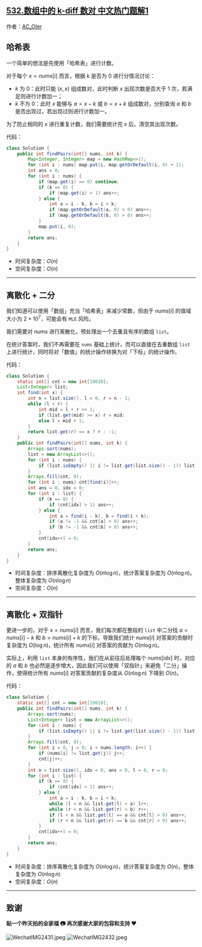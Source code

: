## [532.数组中的 k-diff 数对 中文热门题解1](https://leetcode.cn/problems/k-diff-pairs-in-an-array/solutions/100000/by-ac_oier-ap3v)

作者：[AC_OIer](https://leetcode.cn/u/AC_OIer)
## 哈希表

一个简单的想法是先使用「哈希表」进行计数。

对于每个 $x = nums[i]$ 而言，根据 $k$ 是否为 $0$ 进行分情况讨论：

* $k$ 为 $0$：此时只能 $(x, x)$ 组成数对，此时判断 $x$ 出现次数是否大于 $1$ 次，若满足则进行计数加一；
* $k$ 不为 $0$：此时 $x$ 能够与 $a = x - k$ 或 $b = x + k$ 组成数对，分别查询 $a$ 和 $b$ 是否出现过，若出现过则进行计数加一。

为了防止相同的 $x$ 进行重复计数，我们需要统计完 $x$ 后，清空其出现次数。

代码：
```Java []
class Solution {
    public int findPairs(int[] nums, int k) {
        Map<Integer, Integer> map = new HashMap<>();
        for (int i : nums) map.put(i, map.getOrDefault(i, 0) + 1);
        int ans = 0;
        for (int i : nums) {
            if (map.get(i) == 0) continue;
            if (k == 0) {
                if (map.get(i) > 1) ans++;
            } else {
                int a = i - k, b = i + k;
                if (map.getOrDefault(a, 0) > 0) ans++;
                if (map.getOrDefault(b, 0) > 0) ans++;
            }
            map.put(i, 0);
        }
        return ans;
    }
}
```
* 时间复杂度：$O(n)$
* 空间复杂度：$O(n)$

---

## 离散化 + 二分

我们知道可以使用「数组」充当「哈希表」来减少常数，但由于 $nums[i]$ 的值域大小为 $2 \times 10^7$，可能会有 `MLE` 风险。

我们需要对 $nums$ 进行离散化，预处理出一个去重且有序的数组 `list`。

在统计答案时，我们不再需要在 `nums` 基础上统计，而可以直接在去重数组 `list` 上进行统计，同时将对「数值」的统计操作转换为对「下标」的统计操作。

代码：
```Java []
class Solution {
    static int[] cnt = new int[10010];
    List<Integer> list;
    int find(int x) {
        int n = list.size(), l = 0, r = n - 1;
        while (l < r) {
            int mid = l + r >> 1;
            if (list.get(mid) >= x) r = mid;
            else l = mid + 1;
        }
        return list.get(r) == x ? r : -1;
    }
    public int findPairs(int[] nums, int k) {
        Arrays.sort(nums);
        list = new ArrayList<>();
        for (int i : nums) {
            if (list.isEmpty() || i != list.get(list.size() - 1)) list.add(i);
        }
        Arrays.fill(cnt, 0);
        for (int i : nums) cnt[find(i)]++;
        int ans = 0, idx = 0;
        for (int i : list) {
            if (k == 0) {
                if (cnt[idx] > 1) ans++;
            } else {
                int a = find(i - k), b = find(i + k);
                if (a != -1 && cnt[a] > 0) ans++;
                if (b != -1 && cnt[b] > 0) ans++;
            }
            cnt[idx++] = 0;
        }
        return ans;
    }
}
```
* 时间复杂度：排序离散化复杂度为 $O(n\log{n})$，统计答案复杂度为 $O(n\log{n})$。整体复杂度为 $O(n\log{n})$
* 空间复杂度：$O(n)$

---

## 离散化 + 双指针

更进一步的，对于 $x = nums[i]$ 而言，我们每次都在整段的 `list` 中二分找 $a = nums[i] - k$ 和 $b = nums[i] + k$ 的下标，导致我们统计 $nums[i]$ 对答案的贡献时复杂度为 $O(\log{n})$，统计所有 $nums[i]$ 对答案的贡献为 $O(n\log{n})$。

实际上，利用 `list` 本身的有序性，我们在从前往后处理每个 $nums[idx]$ 时，对应的 $a$ 和 $b$ 也必然是逐步增大，因此我们可以使用「双指针」来避免「二分」操作，使得统计所有 $nums[i]$ 对答案贡献的复杂度从 $O(n\log{n})$ 下降到 $O(n)$。

代码：
```Java []
class Solution {
    static int[] cnt = new int[10010];
    public int findPairs(int[] nums, int k) {
        Arrays.sort(nums);
        List<Integer> list = new ArrayList<>();
        for (int i : nums) {
            if (list.isEmpty() || i != list.get(list.size() - 1)) list.add(i);
        }
        Arrays.fill(cnt, 0);
        for (int i = 0, j = 0; i < nums.length; i++) {
            if (nums[i] != list.get(j)) j++;
            cnt[j]++;
        }
        int n = list.size(), idx = 0, ans = 0, l = 0, r = 0;
        for (int i : list) {
            if (k == 0) {
                if (cnt[idx] > 1) ans++;
            } else {
                int a = i - k, b = i + k;
                while (l < n && list.get(l) < a) l++;
                while (r < n && list.get(r) < b) r++;
                if (l < n && list.get(l) == a && cnt[l] > 0) ans++;
                if (r < n && list.get(r) == b && cnt[r] > 0) ans++;
            }
            cnt[idx++] = 0;
        }
        return ans;
    }
}
```
* 时间复杂度：排序离散化复杂度为 $O(n\log{n})$，统计答案复杂度为 $O(n)$，整体复杂度为 $O(n\log{n})$
* 空间复杂度：$O(n)$

---

## 致谢

**贴一个昨天拍的全家福 📷 再次感谢大家的包容和支持 ❤️**

![WechatIMG2431.jpeg](https://pic.leetcode-cn.com/1655345342-Ugbnxv-WechatIMG2431.jpeg)
![WechatIMG2432.jpeg](https://pic.leetcode-cn.com/1655345342-pCsAyT-WechatIMG2432.jpeg)
